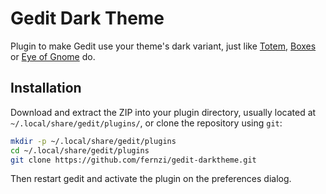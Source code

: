 # Gedit Dark Theme

Plugin to make Gedit use your theme's dark variant, just like [Totem][1],
[Boxes][2] or [Eye of Gnome][3] do.

## Installation

Download and extract the ZIP into your plugin directory, usually located at
`~/.local/share/gedit/plugins/`, or clone the repository using `git`:

```sh
mkdir -p ~/.local/share/gedit/plugins
cd ~/.local/share/gedit/plugins
git clone https://github.com/fernzi/gedit-darktheme.git
```

Then restart gedit and activate the plugin on the preferences dialog.

[1]: https://wiki.gnome.org/Design/Apps/Videos#Tentative_Design
[2]: https://wiki.gnome.org/Design/Apps/Boxes#Tentative_Design
[3]: https://wiki.gnome.org/Apps/EyeOfGnome
